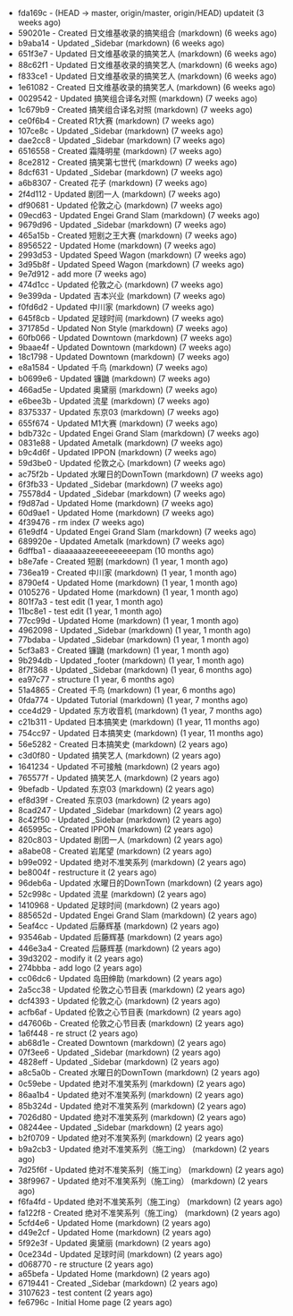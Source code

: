 * fda169c - (HEAD -> master, origin/master, origin/HEAD) updateit (3 weeks ago) <tcgriffith>
* 590201e - Created 日文维基收录的搞笑组合 (markdown) (6 weeks ago) <TC>
* b9aba14 - Updated _Sidebar (markdown) (6 weeks ago) <TC>
* 651f3e7 - Updated 日文维基收录的搞笑艺人 (markdown) (6 weeks ago) <TC>
* 88c62f1 - Updated 日文维基收录的搞笑艺人 (markdown) (6 weeks ago) <TC>
* f833ce1 - Updated 日文维基收录的搞笑艺人 (markdown) (6 weeks ago) <TC>
* 1e61082 - Created 日文维基收录的搞笑艺人 (markdown) (6 weeks ago) <TC>
* 0029542 - Updated 搞笑组合译名对照 (markdown) (7 weeks ago) <TC>
* 1c679b9 - Created 搞笑组合译名对照 (markdown) (7 weeks ago) <TC>
* ce0f6b4 - Created R1大赛 (markdown) (7 weeks ago) <TC>
* 107ce8c - Updated _Sidebar (markdown) (7 weeks ago) <TC>
* dae2cc8 - Updated _Sidebar (markdown) (7 weeks ago) <TC>
* 6516558 - Created 霜降明星 (markdown) (7 weeks ago) <TC>
* 8ce2812 - Created 搞笑第七世代 (markdown) (7 weeks ago) <TC>
* 8dcf631 - Updated _Sidebar (markdown) (7 weeks ago) <TC>
* a6b8307 - Created 花子 (markdown) (7 weeks ago) <TC>
* 2f4d112 - Updated 剧团一人 (markdown) (7 weeks ago) <TC>
* df90681 - Updated 伦敦之心 (markdown) (7 weeks ago) <TC>
* 09ecd63 - Updated Engei Grand Slam (markdown) (7 weeks ago) <TC>
* 9679d96 - Updated _Sidebar (markdown) (7 weeks ago) <TC>
* 465a15b - Created 短剧之王大赛 (markdown) (7 weeks ago) <TC>
* 8956522 - Updated Home (markdown) (7 weeks ago) <TC>
* 2993d53 - Updated Speed Wagon (markdown) (7 weeks ago) <TC>
* 3d95b8f - Updated Speed Wagon (markdown) (7 weeks ago) <TC>
* 9e7d912 - add more (7 weeks ago) <tcgriffith>
* 474d1cc - Updated 伦敦之心 (markdown) (7 weeks ago) <TC>
* 9e399da - Updated 吉本兴业 (markdown) (7 weeks ago) <TC>
* f0fd6d2 - Updated 中川家 (markdown) (7 weeks ago) <TC>
* 645f8cb - Updated 足球时间 (markdown) (7 weeks ago) <TC>
* 371785d - Updated Non Style (markdown) (7 weeks ago) <TC>
* 60fb066 - Updated Downtown (markdown) (7 weeks ago) <TC>
* 9baae4f - Updated Downtown (markdown) (7 weeks ago) <TC>
* 18c1798 - Updated Downtown (markdown) (7 weeks ago) <TC>
* e8a1584 - Updated 千鸟 (markdown) (7 weeks ago) <TC>
* b0699e6 - Updated 镰鼬 (markdown) (7 weeks ago) <TC>
* 466ad5e - Updated 奥黛丽 (markdown) (7 weeks ago) <TC>
* e6bee3b - Updated 流星 (markdown) (7 weeks ago) <TC>
* 8375337 - Updated 东京03 (markdown) (7 weeks ago) <TC>
* 655f674 - Updated M1大赛 (markdown) (7 weeks ago) <TC>
* bdb732c - Updated Engei Grand Slam (markdown) (7 weeks ago) <TC>
* 0831e88 - Updated Ametalk (markdown) (7 weeks ago) <TC>
* b9c4d6f - Updated IPPON (markdown) (7 weeks ago) <TC>
* 59d3be0 - Updated 伦敦之心 (markdown) (7 weeks ago) <TC>
* ac75f2b - Updated 水曜日的DownTown (markdown) (7 weeks ago) <TC>
* 6f3fb33 - Updated _Sidebar (markdown) (7 weeks ago) <TC>
* 75578d4 - Updated _Sidebar (markdown) (7 weeks ago) <TC>
* f9d87ad - Updated Home (markdown) (7 weeks ago) <TC>
* 60d9ae1 - Updated Home (markdown) (7 weeks ago) <TC>
* 4f39476 - rm index (7 weeks ago) <tcgriffith>
* 61e9df4 - Updated Engei Grand Slam (markdown) (7 weeks ago) <TC>
* 689920e - Updated Ametalk (markdown) (7 weeks ago) <TC>
* 6dffba1 - diaaaaaazeeeeeeeeeepam (10 months ago) <tcgriffith>
* b8e7afe - Created 短剧 (markdown) (1 year, 1 month ago) <TC>
* 736ea19 - Created 中川家 (markdown) (1 year, 1 month ago) <TC>
* 8790ef4 - Updated Home (markdown) (1 year, 1 month ago) <TC>
* 0105276 - Updated Home (markdown) (1 year, 1 month ago) <TC>
* 801f7a3 - test edit (1 year, 1 month ago) <TC>
* 11bc8e1 - test edit (1 year, 1 month ago) <TC>
* 77cc99d - Updated Home (markdown) (1 year, 1 month ago) <TC>
* 4962098 - Updated _Sidebar (markdown) (1 year, 1 month ago) <TC>
* 77bdaba - Updated _Sidebar (markdown) (1 year, 1 month ago) <TC>
* 5cf3a83 - Created 镰鼬 (markdown) (1 year, 1 month ago) <TC>
* 9b294db - Updated _footer (markdown) (1 year, 1 month ago) <TC>
* 8f7f368 - Updated _Sidebar (markdown) (1 year, 6 months ago) <TC>
* ea97c77 - structure (1 year, 6 months ago) <tcgriffith>
* 51a4865 - Created 千鸟 (markdown) (1 year, 6 months ago) <TC>
* 0fda774 - Updated Tutorial (markdown) (1 year, 7 months ago) <TC>
* cce4d29 - Updated 东方收音机 (markdown) (1 year, 7 months ago) <TC>
* c21b311 - Updated 日本搞笑史 (markdown) (1 year, 11 months ago) <TC>
* 754cc97 - Updated 日本搞笑史 (markdown) (1 year, 11 months ago) <TC>
* 56e5282 - Created 日本搞笑史 (markdown) (2 years ago) <TC>
* c3d0f80 - Updated 搞笑艺人 (markdown) (2 years ago) <TC>
* 1641234 - Updated 不可接触 (markdown) (2 years ago) <crossrx>
* 765577f - Updated 搞笑艺人 (markdown) (2 years ago) <TC>
* 9befadb - Updated 东京03 (markdown) (2 years ago) <TC>
* ef8d39f - Created 东京03 (markdown) (2 years ago) <TC>
* 8cad247 - Updated _Sidebar (markdown) (2 years ago) <TC>
* 8c42f50 - Updated _Sidebar (markdown) (2 years ago) <TC>
* 465995c - Created IPPON (markdown) (2 years ago) <TC>
* 820c803 - Updated 剧团一人 (markdown) (2 years ago) <TC>
* a8abe08 - Created 岩尾望 (markdown) (2 years ago) <TC>
* b99e092 - Updated 绝对不准笑系列 (markdown) (2 years ago) <Humi2314>
* be8004f - restructure it (2 years ago) <tcgriffith>
* 96deb6a - Updated 水曜日的DownTown (markdown) (2 years ago) <Humi2314>
* 52c998c - Updated 流星 (markdown) (2 years ago) <tohrusnbs>
* 1410968 - Updated 足球时间 (markdown) (2 years ago) <TC>
* 885652d - Updated Engei Grand Slam (markdown) (2 years ago) <TC>
* 5eaf4cc - Updated 后藤辉基 (markdown) (2 years ago) <TC>
* 93546ab - Updated 后藤辉基 (markdown) (2 years ago) <TC>
* 446e3a4 - Created 后藤辉基 (markdown) (2 years ago) <TC>
* 39d3202 - modify it (2 years ago) <tcgriffith>
* 274bbba - add logo (2 years ago) <tcgriffith>
* cc06dc6 - Updated 岛田绅助 (markdown) (2 years ago) <TC>
* 2a5cc38 - Updated 伦敦之心节目表 (markdown) (2 years ago) <TC>
* dcf4393 - Updated 伦敦之心 (markdown) (2 years ago) <TC>
* acfb6af - Updated 伦敦之心节目表 (markdown) (2 years ago) <TC>
* d47606b - Created 伦敦之心节目表 (markdown) (2 years ago) <TC>
* 1a6f448 - re struct (2 years ago) <tcgriffith>
* ab68d1e - Created Downtown (markdown) (2 years ago) <TC>
* 07f3ee6 - Updated _Sidebar (markdown) (2 years ago) <TC>
* 4828eff - Updated _Sidebar (markdown) (2 years ago) <Humi2314>
* a8c5a0b - Created 水曜日的DownTown (markdown) (2 years ago) <Humi2314>
* 0c59ebe - Updated 绝对不准笑系列 (markdown) (2 years ago) <Humi2314>
* 86aa1b4 - Updated 绝对不准笑系列 (markdown) (2 years ago) <Humi2314>
* 85b324d - Updated 绝对不准笑系列 (markdown) (2 years ago) <Humi2314>
* 7026d80 - Updated 绝对不准笑系列 (markdown) (2 years ago) <Humi2314>
* 08244ee - Updated _Sidebar (markdown) (2 years ago) <Humi2314>
* b2f0709 - Updated 绝对不准笑系列 (markdown) (2 years ago) <Humi2314>
* b9a2cb3 - Updated 绝对不准笑系列（施工ing） (markdown) (2 years ago) <Humi2314>
* 7d25f6f - Updated 绝对不准笑系列（施工ing） (markdown) (2 years ago) <Humi2314>
* 38f9967 - Updated 绝对不准笑系列（施工ing） (markdown) (2 years ago) <Humi2314>
* f6fa4fd - Updated 绝对不准笑系列（施工ing） (markdown) (2 years ago) <Humi2314>
* fa122f8 - Created 绝对不准笑系列（施工ing） (markdown) (2 years ago) <Humi2314>
* 5cfd4e6 - Updated Home (markdown) (2 years ago) <TC>
* d49e2cf - Updated Home (markdown) (2 years ago) <TC>
* 5f92e3f - Updated 奥黛丽 (markdown) (2 years ago) <TC>
* 0ce234d - Updated 足球时间 (markdown) (2 years ago) <TC>
* d068770 - re structure (2 years ago) <tcgriffith>
* a65befa - Updated Home (markdown) (2 years ago) <TC>
* 6719441 - Created _Sidebar (markdown) (2 years ago) <TC>
* 3107623 - test content (2 years ago) <tcgriffith>
* fe6796c - Initial Home page (2 years ago) <TC>